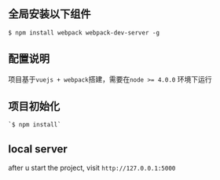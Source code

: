 ## 全局安装以下组件
````
$ npm install webpack webpack-dev-server -g
````
## 配置说明
项目基于`vuejs + webpack`搭建，需要在`node >= 4.0.0` 环境下运行

## 项目初始化
````
`$ npm install`
````

## local server

after u start the project, visit `http://127.0.0.1:5000` 

